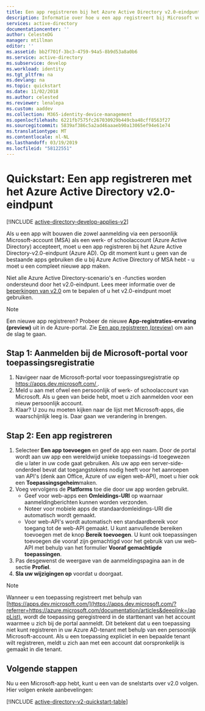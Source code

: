 ```yaml
---
title: Een app registreren bij het Azure Active Directory v2.0-eindpunt | Microsoft Docs
description: Informatie over hoe u een app registreert bij Microsoft voor het inschakelen van aanmelding bij en toegang tot Microsoft-services met behulp van het Azure Active Directory v2.0-eindpunt.
services: active-directory
documentationcenter: ''
author: CelesteDG
manager: mtillman
editor: ''
ms.assetid: bb2f701f-3bc3-4759-94a5-8b9d53a8a0b6
ms.service: active-directory
ms.subservice: develop
ms.workload: identity
ms.tgt_pltfrm: na
ms.devlang: na
ms.topic: quickstart
ms.date: 11/02/2018
ms.author: celested
ms.reviewer: lenalepa
ms.custom: aaddev
ms.collection: M365-identity-device-management
ms.openlocfilehash: 6221fb7575fc267030929b449cba48cff8563f27
ms.sourcegitcommit: 5839af386c5a2ad46aaaeb90a13065ef94e61e74
ms.translationtype: MT
ms.contentlocale: nl-NL
ms.lasthandoff: 03/19/2019
ms.locfileid: "58122551"
---
```

# <a name="quickstart-register-an-app-with-the-azure-active-directory-v20-endpoint"></a>Quickstart: Een app registreren met het Azure Active Directory v2.0-eindpunt

[!INCLUDE [active-directory-develop-applies-v2](../../../includes/active-directory-develop-applies-v2.md)]

Als u een app wilt bouwen die zowel aanmelding via een persoonlijk Microsoft-account (MSA) als een werk- of schoolaccount (Azure Active Directory) accepteert, moet u een app registreren bij het Azure Active Directory-v2.0-eindpunt (Azure AD). Op dit moment kunt u geen van de bestaande apps gebruiken die u bij Azure Active Directory of MSA hebt - u moet u een compleet nieuwe app maken.

Niet alle Azure Active Directory-scenario's en -functies worden ondersteund door het v2.0-eindpunt. Lees meer informatie over de [beperkingen van v2.0](active-directory-v2-limitations.md) om te bepalen of u het v2.0-eindpunt moet gebruiken.

> [!NOTE]
> Een nieuwe app registreren? Probeer de nieuwe **App-registraties-ervaring (preview)** uit in de Azure-portal. Zie [Een app registreren (preview)](quickstart-register-app.md) om aan de slag te gaan.

## <a name="step-1-sign-in-to-the-microsoft-application-registration-portal"></a>Stap 1: Aanmelden bij de Microsoft-portal voor toepassingsregistratie

1. Navigeer naar de Microsoft-portal voor toepassingsregistratie op [ https://apps.dev.microsoft.com/ ](https://apps.dev.microsoft.com/?referrer=https://azure.microsoft.com/documentation/articles&deeplink=/appList).
1. Meld u aan met ofwel een persoonlijk of werk- of schoolaccount van Microsoft. Als u geen van beide hebt, moet u zich aanmelden voor een nieuw persoonlijk account.
1. Klaar? U zou nu moeten kijken naar de lijst met Microsoft-apps, die waarschijnlijk leeg is. Daar gaan we verandering in brengen.

## <a name="step-2-register-an-app"></a>Stap 2: Een app registreren

1. Selecteer **Een app toevoegen** en geef de app een naam.
    Door de portal wordt aan uw app een wereldwijd unieke toepassings-id toegewezen die u later in uw code gaat gebruiken. Als uw app een server-side-onderdeel bevat dat toegangstokens nodig heeft voor het aanroepen van API's (denk aan Office, Azure of uw eigen web-API), moet u hier ook een **Toepassingsgeheim**maken.
1. Voeg vervolgens de **Platforms** toe die door uw app worden gebruikt.
    * Geef voor web-apps een **Omleidings-URI** op waarnaar aanmeldingberichten kunnen worden verzonden.
    * Noteer voor mobiele apps de standaardomleidings-URI die automatisch wordt gemaakt.
    * Voor web-API's wordt automatisch een standaardbereik voor toegang tot de web-API gemaakt.
        U kunt aanvullende bereiken toevoegen met de knop **Bereik toevoegen**. U kunt ook toepassingen toevoegen die vooraf zijn gemachtigd voor het gebruik van uw web-API met behulp van het formulier **Vooraf gemachtigde toepassingen**.
1. Pas desgewenst de weergave van de aanmeldingspagina aan in de sectie **Profiel**. 
1. **Sla uw wijzigingen op** voordat u doorgaat.

> [!NOTE]
> Wanneer u een toepassing registreert met behulp van [https://apps.dev.microsoft.com/](https://apps.dev.microsoft.com/?referrer=https://azure.microsoft.com/documentation/articles&deeplink=/appList), wordt de toepassing geregistreerd in de starttenant van het account waarmee u zich bij de portal aanmeldt. Dit betekent dat u een toepassing niet kunt registreren in uw Azure AD-tenant met behulp van een persoonlijk Microsoft-account. Als u een toepassing expliciet in een bepaalde tenant wilt registreren, meldt u zich aan met een account dat oorspronkelijk is gemaakt in die tenant.

## <a name="next-steps"></a>Volgende stappen

Nu u een Microsoft-app hebt, kunt u een van de snelstarts over v2.0 volgen. Hier volgen enkele aanbevelingen:

[!INCLUDE [active-directory-v2-quickstart-table](~/includes/active-directory-v2-quickstart-table.md)]
